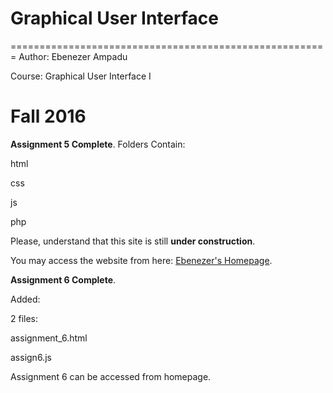 # Graphical User Interface 
=======================================================
Author: Ebenezer Ampadu

Course: Graphical User Interface I

Fall 2016
======================================================

**Assignment 5 Complete**.
Folders Contain:

html

css

js

php

Please, understand that this site is still **under construction**.

You may access the website from here: [Ebenezer's Homepage](https://eampadu1.github.io/gui/).



**Assignment 6 Complete**.

Added:

2 files:

assignment_6.html

assign6.js

Assignment 6 can be accessed from homepage.
